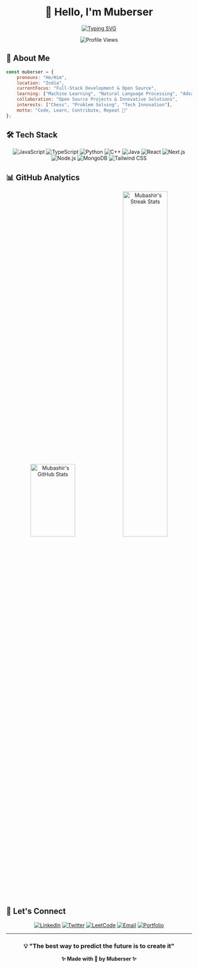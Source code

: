 <div align= "center"> 

# 👋 Hello, I'm Muberser

</div>

<div align="center">
  
[![Typing SVG](https://readme-typing-svg.herokuapp.com?font=Fira+Code&weight=500&size=24&pause=1000&color=00D4FF&center=true&vCenter=true&width=600&lines=Developer;Open+Source+Enthusiast;Problem+Solver;Always+Learning+New+Technologies)](https://git.io/typing-svg)

![Profile Views](https://komarev.com/ghpvc/?username=mubashir2611&label=Profile%20views&color=00d4ff&style=for-the-badge)

</div>

## 🚀 About Me

```javascript
const muberser = {
    pronouns: "He/Him",
    location: "India",
    currentFocus: "Full-Stack Development & Open Source",
    learning: ["Machine Learning", "Natural Language Processing", "Advanced React Patterns"],
    collaboration: "Open Source Projects & Innovative Solutions",
    interests: ["Chess", "Problem Solving", "Tech Innovation"],
    motto: "Code, Learn, Contribute, Repeat 🔄"
};
```

## 🛠️ Tech Stack

<div align="center">

![JavaScript](https://img.shields.io/badge/-JavaScript-F7DF1E?style=for-the-badge&logo=javascript&logoColor=black)
![TypeScript](https://img.shields.io/badge/-TypeScript-3178C6?style=for-the-badge&logo=typescript&logoColor=white)
![Python](https://img.shields.io/badge/-Python-3776AB?style=for-the-badge&logo=python&logoColor=white)
![C++](https://img.shields.io/badge/-C++-00599C?style=for-the-badge&logo=c%2b%2b&logoColor=white)
![Java](https://img.shields.io/badge/-Java-007396?style=for-the-badge&logo=java&logoColor=white)
![React](https://img.shields.io/badge/-React-61DAFB?style=for-the-badge&logo=react&logoColor=black)
![Next.js](https://img.shields.io/badge/-Next.js-000000?style=for-the-badge&logo=next.js&logoColor=white)
![Node.js](https://img.shields.io/badge/-Node.js-339933?style=for-the-badge&logo=node.js&logoColor=white)
![MongoDB](https://img.shields.io/badge/-MongoDB-47A248?style=for-the-badge&logo=mongodb&logoColor=white)
![Tailwind CSS](https://img.shields.io/badge/-Tailwind%20CSS-06B6D4?style=for-the-badge&logo=tailwindcss&logoColor=white)

</div>

## 📊 GitHub Analytics

<div align="center">
  
<img height="197px" width="49%" src="https://github-readme-stats.vercel.app/api?username=mubashir2611&show_icons=true&theme=tokyonight&hide_border=true&count_private=true" alt="Mubashir's GitHub Stats" />
<img height="49%" width="49%" src="https://github-readme-streak-stats.herokuapp.com/?user=mubashir2611&theme=tokyonight&hide_border=true" alt="Mubashir's Streak Stats" />

</div>

## 🔗 Let's Connect

<div align="center">
  
[![LinkedIn](https://img.shields.io/badge/-LinkedIn-0077B5?style=for-the-badge&logo=linkedin&logoColor=white)](https://www.linkedin.com/in/mubashir26/)
[![Twitter](https://img.shields.io/badge/-Twitter-1DA1F2?style=for-the-badge&logo=twitter&logoColor=white)](https://twitter.com/mubahossain)
[![LeetCode](https://img.shields.io/badge/-LeetCode-FFA116?style=for-the-badge&logo=leetcode&logoColor=white)](https://leetcode.com/u/mubashircodze/)
[![Email](https://img.shields.io/badge/-Email-D14836?style=for-the-badge&logo=gmail&logoColor=white)](mailto:hussainmubashir445@gmail.com)
[![Portfolio](https://img.shields.io/badge/-Portfolio-00D4FF?style=for-the-badge&logo=vercel&logoColor=white)](https://my-portfolio-flax-six-79.vercel.app/)

</div>

---

<div align="center">
  
### 💡 "The best way to predict the future is to create it" 

**✨ Made with 💙 by Muberser ✨**

</div>
